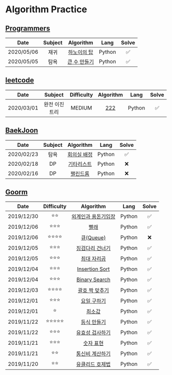 # Algorithm Practice

## [Programmers](https://programmers.co.kr/)

|    Date    | Subject |                       Algorithm                       |  Lang  | Solve |
| :--------: | :-----: | :---------------------------------------------------: | :----: | :---: |
| 2020/05/06 |   재귀    |   [하노이의 탑](./programmers/solved/하노이의%20탑/README.md)   | Python |   ✅   |
| 2020/05/05 |   탐욕    | [큰 수 만들기](./programmers/solved/큰%20수%20만들기/README.md) | Python |   ✅   |


## [leetcode](https://leetcode.com/)

|    Date    | Subject  | Difficulty |               Algorithm                |  Lang  | Solve |
| :--------: | :------: | :--------: | :------------------------------------: | :----: | :---: |
| 2020/03/01 | 완전 이진 트리 |   MEDIUM   | [222](./leetcode/solved/222/README.md) | Python |   ✅   |

## [BaekJoon](https://www.acmicpc.net/)

|    Date    | Subject |                   Algorithm                    |  Lang  | Solve |
| :--------: | :-----: | :--------------------------------------------: | :----: | :---: |
| 2020/02/23 |   탐욕    | [회의실 배정](./baekjoon/solved/회의실%20배정/README.md) | Python |   ✅   |
| 2020/02/18 |   DP    |  [기타리스트](./baekjoon/not-yet/기타리스트/README.md)   | Python |   ❌   |
| 2020/02/16 |   DP    |   [팰린드롬](./baekjoon/not-yet/팰린드롬/README.md)    | Python |   ❌   |

## [Goorm](https://level.goorm.io/)

|    Date    |           Difficulty           |                          Algorithm                          |  Lang  | Solve |
| :--------: | :----------------------------: | :---------------------------------------------------------: | :----: | :---: |
| 2019/12/30 |          :star::star:          |     [외계인과 용돈기입장](./goorm/solved/외계인과%20용돈기입장/README.md)     | Python |   ✅   |
| 2019/12/06 |       :star::star::star:       |              [빨래](./goorm/solved/빨래/README.md)              | Python |   ✅   |
| 2019/12/06 |    :star::star::star::star:    |      [큐(Queue)](<./goorm/not-yet/큐(Queue)/README.md>)       | Python |   ❌   |
| 2019/12/05 |       :star::star::star:       |       [징검다리 건너기](./goorm/solved/징검다리%20건너기/README.md)       | Python |   ✅   |
| 2019/12/05 |       :star::star::star:       |         [최대 자리곱](./goorm/solved/최대%20자리곱/README.md)         | Python |   ✅   |
| 2019/12/04 |       :star::star::star:       | [Insertion Sort](./goorm/solved/Insertion%20Sort/README.md) | Python |   ✅   |
| 2019/12/04 |       :star::star::star:       |  [Binary Search](./goorm/solved/Binary%20Search/README.md)  | Python |   ✅   |
| 2019/12/03 |    :star::star::star::star:    |      [괄호 짝 맞추기](./goorm/solved/괄호%20짝%20맞추기/README.md)      | Python |   ✅   |
| 2019/12/01 |       :star::star::star:       |         [요일 구하기](./goorm/solved/요일%20구하기/README.md)         | Python |   ✅   |
| 2019/12/01 |             :star:             |             [최소값](./goorm/solved/최소값/README.md)             | Python |   ✅   |
| 2019/11/22 | :star::star::star::star::star: |         [등식 만들기](./goorm/solved/등식%20만들기/README.md)         | Python |   ✅   |
| 2019/11/22 |       :star::star::star:       |       [유효성 검사하기](./goorm/solved/유효성%20검사하기/README.md)       | Python |   ✅   |
| 2019/11/21 |       :star::star::star:       |          [숫자 표현](./goorm/solved/숫자%20표현/README.md)          | Python |   ✅   |
| 2019/11/21 |          :star::star:          |       [통신비 계산하기](./goorm/solved/통신비%20계산하기/README.md)       | Python |   ✅   |
| 2019/11/20 |          :star::star:          |       [유클리드 호제법](./goorm/solved/유클리드%20호제법/README.md)       | Python |   ✅   |
